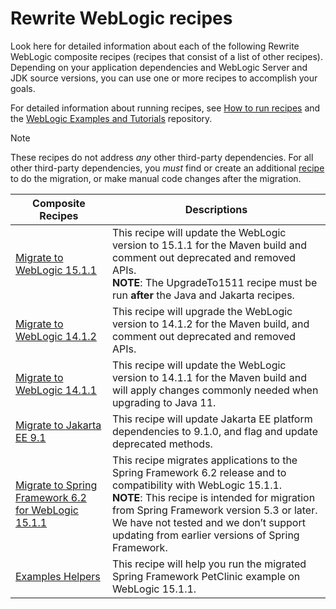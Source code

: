 # Rewrite WebLogic recipes

Look here for detailed information about each of the following Rewrite WebLogic composite recipes (recipes that consist of a list of other recipes). Depending on your application dependencies and WebLogic Server and JDK source versions, you can use one or more recipes to accomplish your goals.

For detailed information about running recipes, see [How to run recipes](../procedures/README.md) and the [WebLogic Examples and Tutorials](https://github.com/oracle-samples/weblogic-examples) repository.

> [!NOTE]
> These recipes do not address _any_ other third-party dependencies. For all other third-party dependencies, you _must_ find or create an additional [recipe](https://docs.openrewrite.org/recipes) to do the migration, or make manual code changes after the migration.

| Composite Recipes | Descriptions |
| --- | --- |
| [Migrate to WebLogic 15.1.1](migrate-to-weblogic-151100.md) | This recipe will update the WebLogic version to 15.1.1 for the Maven build and comment out deprecated and removed APIs. </br> **NOTE**: The UpgradeTo1511 recipe must be run **after** the Java and Jakarta recipes. |
| [Migrate to WebLogic 14.1.2](migrate-to-weblogic-141200.md) | This recipe will upgrade the WebLogic version to 14.1.2 for the Maven build, and comment out deprecated and removed APIs. |
| [Migrate to WebLogic 14.1.1](migrate-to-weblogic-141100.md) | This recipe will update the WebLogic version to 14.1.1 for the Maven build and will apply changes commonly needed when upgrading to Java 11. |
| [Migrate to Jakarta EE 9.1](migrate-to-jakarta-EE-9_1.md) | This recipe will update Jakarta EE platform dependencies to 9.1.0, and flag and update deprecated methods.  |
| [Migrate to Spring Framework 6.2 for WebLogic 15.1.1](migrate-to-spring-6_2.md) | This recipe migrates applications to the Spring Framework 6.2 release and to compatibility with WebLogic 15.1.1. </br> **NOTE**: This recipe is intended for migration from Spring Framework version 5.3 or later. We have not tested and we don’t support updating from earlier versions of Spring Framework.|
| [Examples Helpers](examples-helpers.md) | This recipe will help you run the migrated Spring Framework PetClinic example on WebLogic 15.1.1. |
